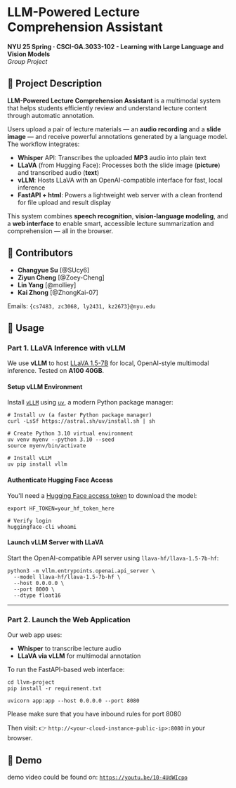 # LLM-Powered Lecture Comprehension Assistant

**NYU 25 Spring · CSCI-GA.3033-102 - Learning with Large Language and Vision Models**  
*Group Project*


## 📌 Project Description

**LLM-Powered Lecture Comprehension Assistant** is a multimodal system that helps students efficiently review and understand lecture content through automatic annotation.

Users upload a pair of lecture materials — an **audio recording** and a **slide image** — and receive powerful annotations generated by a language model. The workflow integrates:

- **Whisper** API: Transcribes the uploaded **MP3** audio into plain text
- **LLaVA** (from Hugging Face): Processes both the slide image (**picture**) and transcribed audio (**text**) 
- **vLLM**: Hosts LLaVA with an OpenAI-compatible interface for fast, local inference
- **FastAPI + html**: Powers a lightweight web server with a clean frontend for file upload and result display

This system combines **speech recognition**, **vision-language modeling**, and a **web interface** to enable smart, accessible lecture summarization and comprehension — all in the browser.

## 👥 Contributors

- **Changyue Su** [@SUcy6]  
- **Ziyun Cheng** [@Zoey-Cheng]  
- **Lin Yang** [@molliey]  
- **Kai Zhong** [@ZhongKai-07]  

Emails: `{cs7483, zc3068, ly2431, kz2673}@nyu.edu`

## 🔧 Usage

### Part 1. LLaVA Inference with vLLM

We use **vLLM** to host [LLaVA 1.5-7B](https://huggingface.co/llava-hf/llava-1.5-7b-hf) for local, OpenAI-style multimodal inference. Tested on **A100 40GB**.

#### Setup vLLM Environment

Install [`vLLM`](https://docs.vllm.ai/en/latest/getting_started/quickstart.html) using [`uv`](https://github.com/astral-sh/uv), a modern Python package manager:

```
# Install uv (a faster Python package manager)
curl -LsSf https://astral.sh/uv/install.sh | sh

# Create Python 3.10 virtual environment
uv venv myenv --python 3.10 --seed
source myenv/bin/activate

# Install vLLM
uv pip install vllm
```

#### Authenticate Hugging Face Access

You'll need a [Hugging Face access token](https://huggingface.co/docs/hub/en/security-tokens) to download the model:

```
export HF_TOKEN=your_hf_token_here

# Verify login
huggingface-cli whoami
```

#### Launch vLLM Server with LLaVA

Start the OpenAI-compatible API server using `llava-hf/llava-1.5-7b-hf`:

```
python3 -m vllm.entrypoints.openai.api_server \
  --model llava-hf/llava-1.5-7b-hf \
  --host 0.0.0.0 \
  --port 8000 \
  --dtype float16
```

------

### Part 2. Launch the Web Application

Our web app uses:

- **Whisper** to transcribe lecture audio
- **LLaVA via vLLM** for multimodal annotation

To run the FastAPI-based web interface:

```
cd llvm-project
pip install -r requirement.txt

uvicorn app:app --host 0.0.0.0 --port 8080
```
Please make sure that you have inbound rules for port 8080

Then visit:
 👉 `http://<your-cloud-instance-public-ip>:8080` in your browser.


 ## 🎦 Demo

 demo video could be found on: [`https://youtu.be/10-4UdWIcpo`](https://youtu.be/10-4UdWIcpo)
